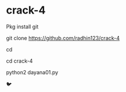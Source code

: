 # crack-4

Pkg install git

git clone https://github.com/radhin123/crack-4

cd 

cd crack-4

python2 dayana01.py

🐦
